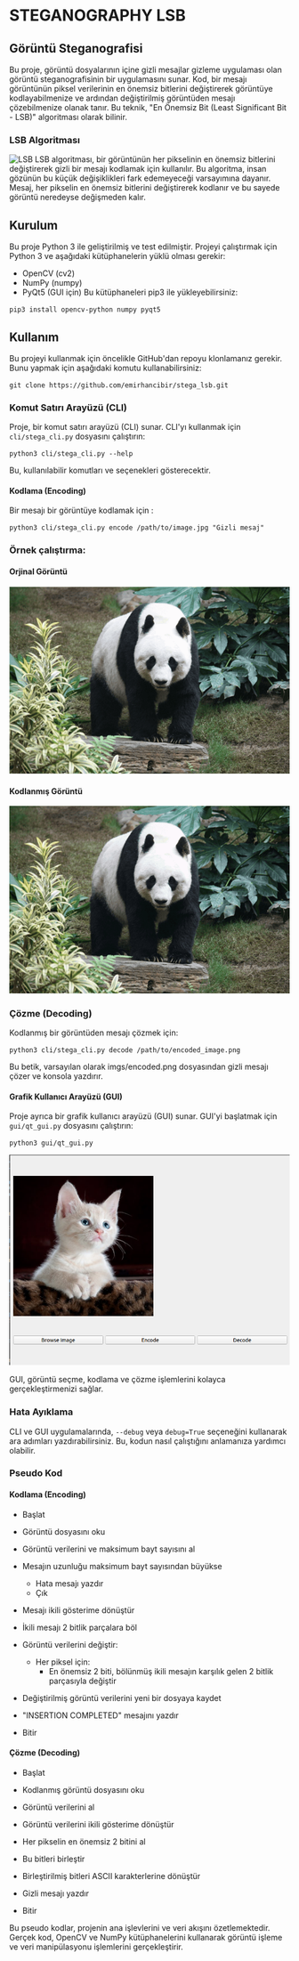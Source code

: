 # STEGANOGRAPHY LSB

## Görüntü Steganografisi
Bu proje, görüntü dosyalarının içine gizli mesajlar gizleme uygulaması olan görüntü steganografisinin bir uygulamasını sunar. Kod, bir mesajı görüntünün piksel verilerinin en önemsiz bitlerini değiştirerek görüntüye kodlayabilmenize ve ardından değiştirilmiş görüntüden mesajı çözebilmenize olanak tanır. Bu teknik, "En Önemsiz Bit (Least Significant Bit - LSB)" algoritması olarak bilinir.

### LSB Algoritması

![LSB](https://blogger.googleusercontent.com/img/b/R29vZ2xl/AVvXsEgfSk6jWFUDw31Mreg87dmYghgWOytYmrq00kP_j58w0hdUz71hcczpoJeP6Uuw9Rzbpxy1c-jzb7xkRhTOjoMiB5dgrnAi407AhLPxXx7hYR6o3UzkZi-zMk2cWFN7h4jvuY8Z6M92jWs/s1600/encode.png)
LSB algoritması, bir görüntünün her pikselinin en önemsiz bitlerini değiştirerek gizli bir mesajı kodlamak için kullanılır. Bu algoritma, insan gözünün bu küçük değişiklikleri fark edemeyeceği varsayımına dayanır. Mesaj, her pikselin en önemsiz bitlerini değiştirerek kodlanır ve bu sayede görüntü neredeyse değişmeden kalır.

## Kurulum
Bu proje Python 3 ile geliştirilmiş ve test edilmiştir. Projeyi çalıştırmak için Python 3 ve aşağıdaki kütüphanelerin yüklü olması gerekir:

- OpenCV (cv2)
- NumPy (numpy)
- PyQt5 (GUI için)
Bu kütüphaneleri pip3 ile yükleyebilirsiniz:

```
pip3 install opencv-python numpy pyqt5
```


## Kullanım
Bu projeyi kullanmak için öncelikle GitHub'dan repoyu klonlamanız gerekir. Bunu yapmak için aşağıdaki komutu kullanabilirsiniz:

```
git clone https://github.com/emirhancibir/stega_lsb.git
```

### Komut Satırı Arayüzü (CLI)
Proje, bir komut satırı arayüzü (CLI) sunar. CLI'yı kullanmak için `cli/stega_cli.py` dosyasını çalıştırın:

```
python3 cli/stega_cli.py --help
```
Bu, kullanılabilir komutları ve seçenekleri gösterecektir.

#### Kodlama (Encoding)
Bir mesajı bir görüntüye kodlamak için :
```
python3 cli/stega_cli.py encode /path/to/image.jpg "Gizli mesaj"
```

### Örnek çalıştırma:

#### Orjinal Görüntü
![Orjinal Görüntü](docs/imgs/panda.png)

#### Kodlanmış Görüntü
![Kodlanmıs Görüntü](docs/imgs/encoded.png)


### Çözme (Decoding)
Kodlanmış bir görüntüden mesajı çözmek için:
```
python3 cli/stega_cli.py decode /path/to/encoded_image.png
```


Bu betik, varsayılan olarak imgs/encoded.png dosyasından gizli mesajı çözer ve konsola yazdırır.


#### Grafik Kullanıcı Arayüzü (GUI)
Proje ayrıca bir grafik kullanıcı arayüzü (GUI) sunar. GUI'yi başlatmak için `gui/qt_gui.py` dosyasını çalıştırın:
```
python3 gui/qt_gui.py
```
![GUI](docs/imgs/gui.png)

GUI, görüntü seçme, kodlama ve çözme işlemlerini kolayca gerçekleştirmenizi sağlar.

### Hata Ayıklama
CLI ve GUI uygulamalarında, `--debug` veya `debug=True` seçeneğini kullanarak ara adımları yazdırabilirsiniz. Bu, kodun nasıl çalıştığını anlamanıza yardımcı olabilir.

### Pseudo Kod
#### Kodlama (Encoding)
- Başlat

- Görüntü dosyasını oku
- Görüntü verilerini ve maksimum bayt sayısını al

- Mesajın uzunluğu maksimum bayt sayısından büyükse
    - Hata mesajı yazdır
    - Çık

- Mesajı ikili gösterime dönüştür
- İkili mesajı 2 bitlik parçalara böl

- Görüntü verilerini değiştir:
    - Her piksel için:
        - En önemsiz 2 biti, bölünmüş ikili mesajın karşılık gelen 2 bitlik parçasıyla değiştir

- Değiştirilmiş görüntü verilerini yeni bir dosyaya kaydet
- "INSERTION COMPLETED" mesajını yazdır

- Bitir

#### Çözme (Decoding)
- Başlat

- Kodlanmış görüntü dosyasını oku
- Görüntü verilerini al

- Görüntü verilerini ikili gösterime dönüştür
- Her pikselin en önemsiz 2 bitini al
- Bu bitleri birleştir

- Birleştirilmiş bitleri ASCII karakterlerine dönüştür
- Gizli mesajı yazdır

- Bitir

Bu pseudo kodlar, projenin ana işlevlerini ve veri akışını özetlemektedir. Gerçek kod, OpenCV ve NumPy kütüphanelerini kullanarak görüntü işleme ve veri manipülasyonu işlemlerini gerçekleştirir.
